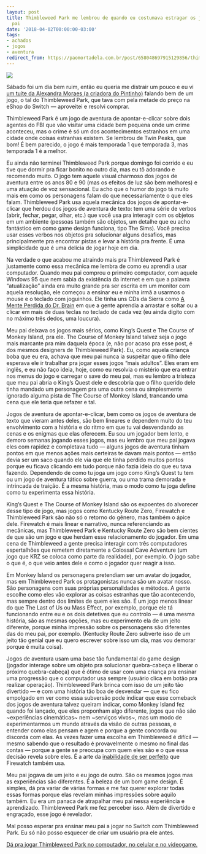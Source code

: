 ```yaml
---
layout: post
title: Thimbleweed Park me lembrou de quando eu costumava estragar os jogos do meu
  pai
date: '2018-04-02T00:00:00-03:00'
tags:
- achados
- jogos
- aventura
redirect_from: https://paomortadela.com.br/post/658048697915129856/thimbleweed-park-me-lembrou-de-quando-eu-costumava
---
```

![](https://64.media.tumblr.com/90e4977a0e1118980b28a6d1103f9ddc/3ff763fd0e420f1b-f0/s540x810/7ba32f68fa9d6210428998acaf77d7b0f4d6b0f1.png)

Sábado foi um dia bem ruim, então eu queria me distrair um pouco e eu vi [um tuíte da Alexandra Moraes (a criadora do Pintinho)](https://twitter.com/alechandracomix/status/979849906897719296) falando bem de um jogo, o tal do Thimbleweed Park, que tava com pela metade do preço na eShop do Switch — aproveitei e resolvi comprar.

Thimbleweed Park é um jogo de aventura de apontar-e-clicar sobre dois agentes do FBI que vão visitar uma cidade bem pequena onde um crime aconteceu, mas o crime é só um dos acontecimentos estranhos em uma cidade onde coisas estranhas existem. Se lembrou de Twin Peaks, que bom! É bem parecido, o jogo é mais temporada 1 que temporada 3, mas temporada 1 é a melhor.

Eu ainda não terminei Thimbleweed Park porque domingo foi corrido e eu tive que dormir pra ficar bonito no outro dia, mas eu tô adorando e recomendo muito. O jogo tem aquele visual charmoso dos jogos de aventura entre os anos 80 e 90 (mas os efeitos de luz são bem melhores) e uma atuação de voz sensacional. Eu acho que o humor do jogo tá muito mais em como os personagens falam do que necessariamente o que eles falam. Thimbleweed Park usa aquela mecânica dos jogos de apontar-e-clicar que herdou dos jogos de aventura de texto: tem uma série de verbos (abrir, fechar, pegar, olhar, etc.) que você usa pra interagir com os objetos em um ambiente (pessoas também são objetos, um detalhe que eu acho fantástico em como game design funciona, tipo The Sims). Você precisa usar esses verbos nos objetos pra solucionar alguns desafios, mas principalmente pra encontrar pistas e levar a história pra frente. É uma simplicidade que é uma delícia de jogar hoje em dia.

Na verdade o que acabou me atraindo mais pra Thimbleweed Park é justamente como essa mecânica me lembra de como eu aprendi a usar computador. Quando meu pai comprou o primeiro computador, com aquele Windows 95 que nem sabia da existência da internet e em que a palavra “atualização” ainda era muito grande pra ser escrita em um monitor com aquela resolução, ele começou a ensinar eu e minha irmã a usarmos o mouse e o teclado com joguinhos. Ele tinha uns CDs da Sierra como [A Mente Perdida do Dr. Brain](https://en.wikipedia.org/wiki/The_Lost_Mind_of_Dr._Brain) em que a gente aprendia a arrastar e soltar ou a clicar em mais de duas teclas no teclado de cada vez (eu ainda digito com no máximo três dedos, uma loucura).

Meu pai deixava os jogos mais sérios, como King’s Quest e The Course of Monkey Island, pra ele. The Course of Monkey Island talvez seja o jogo mais marcante pra mim daquela época (e, não por acaso pra esse post, é dos mesmos designers de Thimbleweed Park). Eu, como aquela criança boba que eu era, achava que meu pai nunca ia suspeitar que o filho dele esperava ele ir trabalhar pra jogar esses jogos “mais adultos”. Eles eram em inglês, e eu não faço ideia, hoje, como eu resolvia o mistério que era entrar nos menus do jogo e carregar o save do meu pai, mas eu lembro a tristeza que meu pai abria o King’s Quest dele e descobria que o filho querido dele tinha mandado um personagem pra uma outra cena ou simplesmente ignorado alguma pista de The Course of Monkey Island, trancando uma cena que ele teria que refazer e tal.

Jogos de aventura de apontar-e-clicar, bem como os jogos de aventura de texto que vieram antes deles, são bem lineares e dependem muito do teu envolvimento com a história e do ritmo em que tu vai desvendando as cenas e os enigmas que elas oferecem. Eu sou um jogador bem lento, e demoro semanas jogando esses jogos, mas eu lembro que meu pai jogava eles com rapidez e completava tudo — alguns jogos de aventura tinham pontos em que menos ações mais certeiras te davam mais pontos — então devia ser um saco quando ele via que ele tinha perdido muitos pontos porque eu ficava clicando em tudo porque não fazia ideia do que eu tava fazendo. Dependendo de como tu joga um jogo como King’s Quest tu tem ou um jogo de aventura tático sobre guerra, ou uma trama demorada e intrincada de traição. É a mesma história, mas o modo como tu joga define como tu experimenta essa história.

King’s Quest e The Course of Monkey Island são os expoentes do alvorecer desse tipo de jogo, mas jogos como Kentucky Route Zero, Firewatch e Thimbleweed Park são não só o retorno do gênero, mas também o ápice dele. Firewatch é mais linear e narrativo, nunca referenciando as mecânicas, mas Thimbleweed Park e Kentucky Route Zero são bem cientes de que são um jogo e que herdam esse relacionamento do jogador. Em uma cena de Thimbleweed a gente precisa interagir com três computadores espertalhões que remetem diretamente a Colossal Cave Adventure (um jogo que KRZ se coloca como parte da realidade), por exemplo. O jogo sabe o que é, o que veio antes dele e como o jogador quer reagir a isso.

Em Monkey Island os personagens pretendiam ser um avatar do jogador, mas em Thimbleweed Park os protagonistas nunca são um avatar nosso. São personagens com suas próprias personalidades e métodos. A gente escolhe como eles vão explorar as coisas estranhas que tão acontecendo, mas sempre dentro dos limites de quem eles são. É um jogo menos linear do que The Last of Us ou Mass Effect, por exemplo, porque ele tá funcionando entre eu e os dois detetives que eu controlo — é uma mesma história, são as mesmas opções, mas eu experimento ela de um jeito diferente, porque minha impressão sobre os personagens são diferentes das do meu pai, por exemplo. (Kentucky Route Zero subverte isso de um jeito tão genial que eu quero escrever sobre isso um dia, mas vou demorar porque é muita coisa).

Jogos de aventura usam uma base tão fundamental do game design (jogador interage sobre um objeto pra solucionar quebra-cabeça e liberar o próximo quebra-cabeça) que é ótimo de usar com uma criança pra ensinar uma progressão que o computador usa sempre (usuário clica em botão pra realizar operação). Thimbleweed Park brinca com isso de um jeito tão divertido — e com uma história tão boa de desvendar — que eu fico empolgado em ver como essa subversão pode indicar que esse comeback dos jogos de aventura talvez queiram indicar, como Monkey Island fez quando foi lançado, que eles proponham algo diferente, jogos que não são ~experiências cinemáticas~ nem ~serviços vivos~, mas um modo de experimentarmos um mundo através da visão de outras pessoas, e entender como elas pensam e agem e porque a gente concorda ou discorda com elas. As vezes fazer uma escolha em Thimbleweed é difícil — mesmo sabendo que o resultado é provavelmente o mesmo no final das contas — porque a gente se preocupa com quem eles são e o que essa decisão revela sobre eles. É a arte da [inabilidade de ser perfeito](https://www.polygon.com/2016/2/12/10966494/firewatch-agency-campo-santo) que Firewatch também usa.

Meu pai jogava de um jeito e eu jogo de outro. São os mesmos jogos mas as experiências são diferentes. É a beleza de um bom game design. É simples, dá pra variar de várias formas e me faz querer explorar todas essas formas porque elas revelam minhas impressões sobre aquilo também. Eu era um panaca de atrapalhar meu pai nessa experiência e aprendizado. Thimbleweed Park me fez perceber isso. Além de divertido e engraçado, esse jogo é revelador.

Mal posso esperar pra ensinar meu pai a jogar no Switch com Thimbleweed Park. Eu só não posso esquecer de criar um usuário pra ele antes.

[Dá pra jogar Thimbleweed Park no computador, no celular e no videogame.](https://thimbleweedpark.com)

